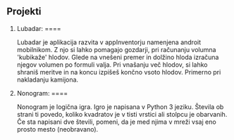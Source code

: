 ﻿Projekti
--
1. Lubadar:
====

    Lubadar je aplikacija razvita v appInventorju namenjena androit mobilnikom. Z njo si lahko pomagajo gozdarji, pri računanju volumna 'kubikaže' hlodov. 
Glede na vnešeni premer in dolžino hloda izračuna njegov volumen po formuli valja. Pri vnašanju več hlodov, si lahko shraniš meritve in na koncu izpišeš končno vsoto hlodov. Primerno pri nakladanju kamijona.


2. Nonogram:
====

    Nonogram je logična igra. Igro je napisana v Python 3 jeziku.
Števila ob strani ti povedo, koliko kvadratov je v tisti vrstici ali stolpcu je obarvanih. Če sta napisani dve števili, pomeni, da je med njima v mreži vsaj eno prosto mesto (neobravano).
